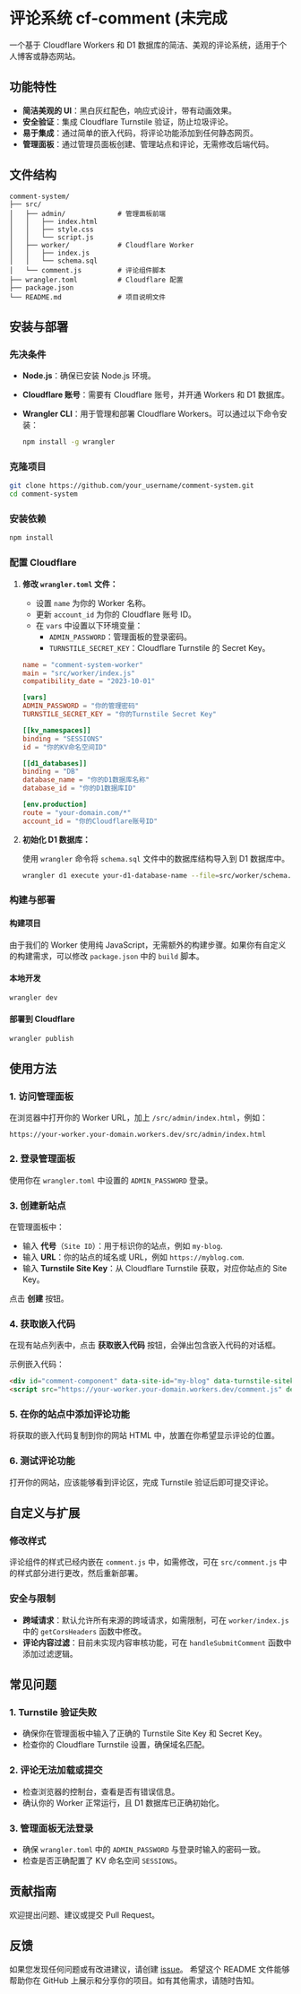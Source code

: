 # 评论系统 cf-comment (未完成

一个基于 Cloudflare Workers 和 D1 数据库的简洁、美观的评论系统，适用于个人博客或静态网站。

## 功能特性

- **简洁美观的 UI**：黑白灰红配色，响应式设计，带有动画效果。
- **安全验证**：集成 Cloudflare Turnstile 验证，防止垃圾评论。
- **易于集成**：通过简单的嵌入代码，将评论功能添加到任何静态网页。
- **管理面板**：通过管理员面板创建、管理站点和评论，无需修改后端代码。

## 文件结构

```
comment-system/
├── src/
│   ├── admin/             # 管理面板前端
│   │   ├── index.html
│   │   ├── style.css
│   │   └── script.js
│   ├── worker/            # Cloudflare Worker
│   │   ├── index.js
│   │   └── schema.sql
│   └── comment.js         # 评论组件脚本
├── wrangler.toml          # Cloudflare 配置
├── package.json
└── README.md              # 项目说明文件
```

## 安装与部署

### 先决条件

- **Node.js**：确保已安装 Node.js 环境。
- **Cloudflare 账号**：需要有 Cloudflare 账号，并开通 Workers 和 D1 数据库。
- **Wrangler CLI**：用于管理和部署 Cloudflare Workers。可以通过以下命令安装：

  ```bash
  npm install -g wrangler
  ```

### 克隆项目

```bash
git clone https://github.com/your_username/comment-system.git
cd comment-system
```

### 安装依赖

```bash
npm install
```

### 配置 Cloudflare

1. **修改 `wrangler.toml` 文件：**

   - 设置 `name` 为你的 Worker 名称。
   - 更新 `account_id` 为你的 Cloudflare 账号 ID。
   - 在 `vars` 中设置以下环境变量：
     - `ADMIN_PASSWORD`：管理面板的登录密码。
     - `TURNSTILE_SECRET_KEY`：Cloudflare Turnstile 的 Secret Key。

   ```toml
   name = "comment-system-worker"
   main = "src/worker/index.js"
   compatibility_date = "2023-10-01"

   [vars]
   ADMIN_PASSWORD = "你的管理密码"
   TURNSTILE_SECRET_KEY = "你的Turnstile Secret Key"

   [[kv_namespaces]]
   binding = "SESSIONS"
   id = "你的KV命名空间ID"

   [[d1_databases]]
   binding = "DB"
   database_name = "你的D1数据库名称"
   database_id = "你的D1数据库ID"

   [env.production]
   route = "your-domain.com/*"
   account_id = "你的Cloudflare账号ID"
   ```

2. **初始化 D1 数据库：**

   使用 `wrangler` 命令将 `schema.sql` 文件中的数据库结构导入到 D1 数据库中。

   ```bash
   wrangler d1 execute your-d1-database-name --file=src/worker/schema.sql --remote
   ```

### 构建与部署

#### 构建项目

由于我们的 Worker 使用纯 JavaScript，无需额外的构建步骤。如果你有自定义的构建需求，可以修改 `package.json` 中的 `build` 脚本。

#### 本地开发

```bash
wrangler dev
```

#### 部署到 Cloudflare

```bash
wrangler publish
```

## 使用方法

### 1. 访问管理面板

在浏览器中打开你的 Worker URL，加上 `/src/admin/index.html`，例如：

```
https://your-worker.your-domain.workers.dev/src/admin/index.html
```

### 2. 登录管理面板

使用你在 `wrangler.toml` 中设置的 `ADMIN_PASSWORD` 登录。

### 3. 创建新站点

在管理面板中：

- 输入 **代号**（`Site ID`）：用于标识你的站点，例如 `my-blog`.
- 输入 **URL**：你的站点的域名或 URL，例如 `https://myblog.com`.
- 输入 **Turnstile Site Key**：从 Cloudflare Turnstile 获取，对应你站点的 Site Key。

点击 **创建** 按钮。

### 4. 获取嵌入代码

在现有站点列表中，点击 **获取嵌入代码** 按钮，会弹出包含嵌入代码的对话框。

示例嵌入代码：

```html
<div id="comment-component" data-site-id="my-blog" data-turnstile-sitekey="你的Turnstile Site Key"></div>
<script src="https://your-worker.your-domain.workers.dev/comment.js" defer></script>
```

### 5. 在你的站点中添加评论功能

将获取的嵌入代码复制到你的网站 HTML 中，放置在你希望显示评论的位置。

### 6. 测试评论功能

打开你的网站，应该能够看到评论区，完成 Turnstile 验证后即可提交评论。

## 自定义与扩展

### 修改样式

评论组件的样式已经内嵌在 `comment.js` 中，如需修改，可在 `src/comment.js` 中的样式部分进行更改，然后重新部署。

### 安全与限制

- **跨域请求**：默认允许所有来源的跨域请求，如需限制，可在 `worker/index.js` 中的 `getCorsHeaders` 函数中修改。
- **评论内容过滤**：目前未实现内容审核功能，可在 `handleSubmitComment` 函数中添加过滤逻辑。

## 常见问题

### 1. Turnstile 验证失败

- 确保你在管理面板中输入了正确的 Turnstile Site Key 和 Secret Key。
- 检查你的 Cloudflare Turnstile 设置，确保域名匹配。

### 2. 评论无法加载或提交

- 检查浏览器的控制台，查看是否有错误信息。
- 确认你的 Worker 正常运行，且 D1 数据库已正确初始化。

### 3. 管理面板无法登录

- 确保 `wrangler.toml` 中的 `ADMIN_PASSWORD` 与登录时输入的密码一致。
- 检查是否正确配置了 KV 命名空间 `SESSIONS`。

## 贡献指南

欢迎提出问题、建议或提交 Pull Request。

## 反馈

如果您发现任何问题或有改进建议，请创建 [issue](https://github.com/joyance-professional/cf-files-sharing/issues)。
希望这个 README 文件能够帮助你在 GitHub 上展示和分享你的项目。如有其他需求，请随时告知。

```
